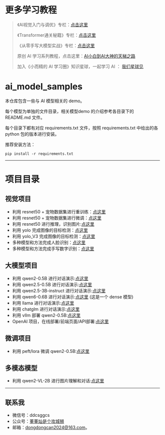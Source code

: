 # 更多学习教程
> 
> 《AI视觉入门与调优》专栏：[点击这里](https://www.yuque.com/yuqueyonghupftxbc/ai100/klydnq5blhqq8x1s)
> 
> 《Transformer通关秘籍》专栏：[点击这里](https://www.yuque.com/yuqueyonghupftxbc/ai100/wvyi8axax45piuxq)
>
> 《从零手写大模型实战》专栏：[点击这里](https://www.yuque.com/yuqueyonghupftxbc/ai100/lc1bna1l1dl2zp39)
>
> 原创 AI 学习系列教程，点击这里：[AI小白到AI大神的天梯之路](https://www.yuque.com/yuqueyonghupftxbc/ai100/snfie4aka5fn5ykg)
>
> 加入《小而精的 AI 学习圈》知识星球，一起学习 AI ： [我们星球见](https://www.yuque.com/yuqueyonghupftxbc/ai100/aiy5vb3bu2id5agp)

# ai_model_samples

本仓库包含一些与 AI 模型相关的 demo。

每个模型为单独的文件目录，相关模型demo 的介绍参考各目录下的 README.md 文件。

每个目录下都有对应 requirements.txt 文件，按照 requirements.txt 中给出的各 python 包的版本进行安装。

推荐安装方法：
```shell
pip install -r requirements.txt
```

---
# 项目目录

## 视觉项目
- 利用 resnet50 + 宠物数据集进行重训练：[点这里](https://github.com/dongdongcan/ai_model_samples/tree/main/resnet50_train_oxford_iiit_pet)
- 利用 resnet50 + 宠物数据集进行微调：[点这里](https://github.com/dongdongcan/ai_model_samples/tree/main/resnet50_fine_tune_oxford_iiit_pet)
- 利用 resnet50 进行推理，识别图片:[点这里](./resnet50_inference_sample/)
- 利用 yolo 完成图像的目标检测：[点这里](./yolo_detection_sample/)
- 利用 yolo_V3 完成图像的目标检测：[点这里](./yolo_v3_detection_sample/)
- 多种模型和方法完成人脸识别：[点这里](./face_detect/)
- 多种模型和方法完成手写数字识别：[点这里](./mnist_sample/)


## 大模型项目
- 利用 qwen2-0.5B 进行对话演示:[点这里](./chat_with_qwen2_0.5B_sample/)
- 利用 qwen2.5-0.5B 进行对话演示:[点这里](./chat_with_qwen2.5_0.5B_sample/)
- 利用 qwen2.5-3B-instruct 进行对话演示:[点这里](./chat_with_qwen2.5_3B_instruct/)
- 利用 qwen6-0.6B 进行对话演示:[点这里](./chat_with_qwen3_0.6B_dense/) (这是一个 dense 模型)
- 利用 llama 进行对话演示:[点这里](./chat_with_llama_sample/)
- 利用 chatglm 进行对话演示:[点这里](./chat_with_chatglm_sample/)
- 利用 vllm 部署 qwen2-0.5B:[点这里](./vllm_qwen2_0.5B_deploy/)
- OpenAI 项目，在线部署/前端页面/API部署:[点这里](./openai/)

## 微调项目
- 利用 peft/lora 微调 qwen2-0.5B:[点这里](./fine_tune_qwen2_0.5B_lora/)

## 多模态模型 
- 利用 qwen2-VL-2B 进行图片理解和对话:[点这里](./chat_with_qwen2_VL_2B_instruct/)

---
## 联系我
- 微信号：ddcsggcs
- 公众号：[董董灿是个攻城狮](https://mp.weixin.qq.com/s/9sdmLFcNWnASmzpYNIhQKQ?token=273250015&lang=zh_CN)
- 邮箱：dongdongcan2024@163.com。



